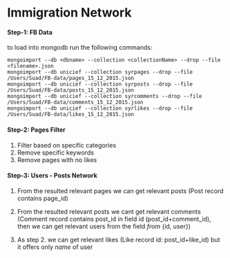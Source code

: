 # Immigration Network

#### Step-1: FB Data

to load into mongodb run the following commands:

```
mongoimport --db <dbname> --collection <collectionName> --drop --file <filename>.json
mongoimport --db unicief --collection syrpages --drop --file /Users/Suad/FB-data/pages_15_12_2015.json
mongoimport --db unicief --collection syrposts --drop --file /Users/Suad/FB-data/posts_15_12_2015.json
mongoimport --db unicief --collection syrcomments --drop --file /Users/Suad/FB-data/comments_15_12_2015.json
mongoimport --db unicief --collection syrlikes --drop --file /Users/Suad/FB-data/likes_15_12_2015.json
```

#### Step-2: Pages Filter 

1. Filter based on specific categories
2. Remove specific keywords 
3. Remove pages with no likes

#### Step-3: Users - Posts Network
1. From the resulted relevant pages we can get relevant posts (Post record contains page_id)
2. From the resulted relevant posts we cant get relevant comments (Comment record contains post_id in field id (post_id+comment_id), then we can get relevant users from the field _from_ {id, user}) 

3. As step 2. we can get relevant likes (Like record id: post_id+like_id) but it offers only _name_ of user
